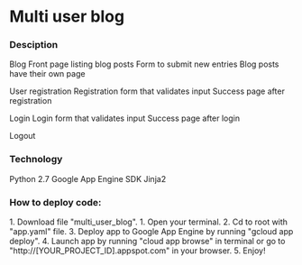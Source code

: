 <h1>Multi user blog</h1>
<h3>Desciption</h3>
  Blog
  Front page listing blog posts
  Form to submit new entries
  Blog posts have their own page
  
  User registration
  Registration form that validates input
  Success page after registration
  
  Login
  Login form that validates input
  Success page after login

  Logout

<h3>Technology</h3>
  Python 2.7
  Google App Engine SDK
  Jinja2

<h3>How to deploy code:</h3>
1. Download file "multi_user_blog".
1. Open your terminal.
2. Cd to root with "app.yaml" file.
3. Deploy app to Google App Engine by running "gcloud app deploy".
4. Launch app by running "cloud app browse" in terminal or go to "http://[YOUR_PROJECT_ID].appspot.com" in your browser.
5. Enjoy!